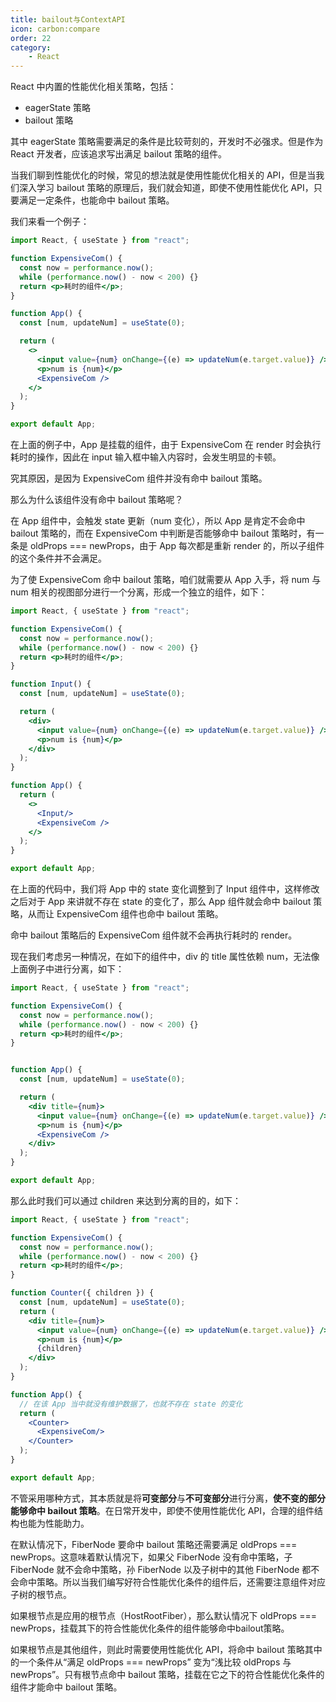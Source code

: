 ```yaml
---
title: bailout与ContextAPI
icon: carbon:compare
order: 22
category:
    - React
---
```


React 中内置的性能优化相关策略，包括：

- eagerState 策略
- bailout 策略

其中 eagerState 策略需要满足的条件是比较苛刻的，开发时不必强求。但是作为 React 开发者，应该追求写出满足 bailout 策略的组件。

当我们聊到性能优化的时候，常见的想法就是使用性能优化相关的 API，但是当我们深入学习 bailout 策略的原理后，我们就会知道，即使不使用性能优化 API，只要满足一定条件，也能命中 bailout 策略。

我们来看一个例子：

```jsx
import React, { useState } from "react";

function ExpensiveCom() {
  const now = performance.now();
  while (performance.now() - now < 200) {}
  return <p>耗时的组件</p>;
}

function App() {
  const [num, updateNum] = useState(0);

  return (
    <>
      <input value={num} onChange={(e) => updateNum(e.target.value)} />
      <p>num is {num}</p>
      <ExpensiveCom />
    </>
  );
}

export default App;
```

在上面的例子中，App 是挂载的组件，由于 ExpensiveCom 在 render 时会执行耗时的操作，因此在 input 输入框中输入内容时，会发生明显的卡顿。

究其原因，是因为 ExpensiveCom 组件并没有命中 bailout 策略。

那么为什么该组件没有命中 bailout 策略呢？

在 App 组件中，会触发 state 更新（num 变化），所以 App 是肯定不会命中 bailout 策略的，而在 ExpensiveCom 中判断是否能够命中 bailout 策略时，有一条是 oldProps === newProps，由于 App 每次都是重新 render 的，所以子组件的这个条件并不会满足。



为了使 ExpensiveCom 命中 bailout 策略，咱们就需要从 App 入手，将 num 与 num 相关的视图部分进行一个分离，形成一个独立的组件，如下：

```jsx
import React, { useState } from "react";

function ExpensiveCom() {
  const now = performance.now();
  while (performance.now() - now < 200) {}
  return <p>耗时的组件</p>;
}

function Input() {
  const [num, updateNum] = useState(0);

  return (
    <div>
      <input value={num} onChange={(e) => updateNum(e.target.value)} />
      <p>num is {num}</p>
    </div>
  );
}

function App() {
  return (
    <>
      <Input/>
      <ExpensiveCom />
    </>
  );
}

export default App;

```

在上面的代码中，我们将 App 中的 state 变化调整到了 Input 组件中，这样修改之后对于 App 来讲就不存在 state 的变化了，那么 App 组件就会命中 bailout 策略，从而让 ExpensiveCom 组件也命中 bailout 策略。

命中 bailout 策略后的 ExpensiveCom 组件就不会再执行耗时的 render。



现在我们考虑另一种情况，在如下的组件中，div 的 title 属性依赖 num，无法像上面例子中进行分离，如下：

```jsx
import React, { useState } from "react";

function ExpensiveCom() {
  const now = performance.now();
  while (performance.now() - now < 200) {}
  return <p>耗时的组件</p>;
}


function App() {
  const [num, updateNum] = useState(0);

  return (
    <div title={num}>
      <input value={num} onChange={(e) => updateNum(e.target.value)} />
      <p>num is {num}</p>
      <ExpensiveCom />
    </div>
  );
}

export default App;
```

那么此时我们可以通过 children 来达到分离的目的，如下：

```jsx
import React, { useState } from "react";

function ExpensiveCom() {
  const now = performance.now();
  while (performance.now() - now < 200) {}
  return <p>耗时的组件</p>;
}

function Counter({ children }) {
  const [num, updateNum] = useState(0);
  return (
    <div title={num}>
      <input value={num} onChange={(e) => updateNum(e.target.value)} />
      <p>num is {num}</p>
      {children}
    </div>
  );
}

function App() {
  // 在该 App 当中就没有维护数据了，也就不存在 state 的变化
  return (
    <Counter>
      <ExpensiveCom/>
    </Counter>
  );
}

export default App;

```

不管采用哪种方式，其本质就是将**可变部分**与**不可变部分**进行分离，**使不变的部分能够命中 bailout 策略**。在日常开发中，即使不使用性能优化 API，合理的组件结构也能为性能助力。



在默认情况下，FiberNode 要命中 bailout 策略还需要满足 oldProps === newProps。这意味着默认情况下，如果父 FiberNode 没有命中策略，子 FiberNode 就不会命中策略，孙 FiberNode 以及子树中的其他 FiberNode 都不会命中策略。所以当我们编写好符合性能优化条件的组件后，还需要注意组件对应子树的根节点。

如果根节点是应用的根节点（HostRootFiber），那么默认情况下 oldProps === newProps，挂载其下的符合性能优化条件的组件能够命中bailout策略。

如果根节点是其他组件，则此时需要使用性能优化 API，将命中 bailout 策略其中的一个条件从“满足 oldProps === newProps” 变为“浅比较 oldProps 与 newProps”。只有根节点命中 bailout 策略，挂载在它之下的符合性能优化条件的组件才能命中 bailout 策略。